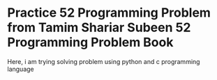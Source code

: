 # Practice 52 Programming Problem from Tamim Shariar Subeen 52 Programming Problem Book

Here, i am trying solving problem using python and c programming language
